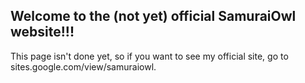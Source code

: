 ## Welcome to the (not yet) official SamuraiOwl website!!!

This page isn't done yet, so if you want to see my official site, go to sites.google.com/view/samuraiowl.
